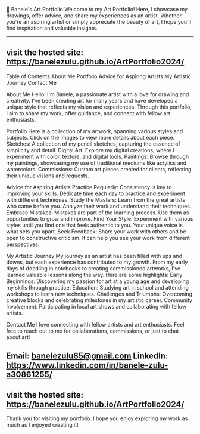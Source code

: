 🎨 Banele's Art Portfolio
Welcome to my Art Portfolio! Here, I showcase my drawings, offer advice, and share my experiences as an artist. Whether you're an aspiring artist or simply appreciate the beauty of art, 
I hope you'll find inspiration and valuable insights.

---------------------------
visit the hosted site: https://banelezulu.github.io/ArtPortfolio2024/
--------------------------
Table of Contents
About Me
Portfolio
Advice for Aspiring Artists
My Artistic Journey
Contact Me

About Me
Hello! I'm Banele, a passionate artist with a love for drawing and creativity. I've been creating art for many years and have developed a unique style that reflects my vision and experiences. 
Through this portfolio, I aim to share my work, offer guidance, and connect with fellow art enthusiasts.

Portfolio
Here is a collection of my artwork, spanning various styles and subjects. Click on the images to view more details about each piece:
Sketches: A collection of my pencil sketches, capturing the essence of simplicity and detail.
Digital Art: Explore my digital creations, where I experiment with color, texture, and digital tools.
Paintings: Browse through my paintings, showcasing my use of traditional mediums like acrylics and watercolors.
Commissions: Custom art pieces created for clients, reflecting their unique visions and requests.

Advice for Aspiring Artists
Practice Regularly: Consistency is key to improving your skills. Dedicate time each day to practice and experiment with different techniques.
Study the Masters: Learn from the great artists who came before you. Analyze their work and understand their techniques.
Embrace Mistakes: Mistakes are part of the learning process. Use them as opportunities to grow and improve.
Find Your Style: Experiment with various styles until you find one that feels authentic to you. Your unique voice is what sets you apart.
Seek Feedback: Share your work with others and be open to constructive criticism. It can help you see your work from different perspectives.

My Artistic Journey
My journey as an artist has been filled with ups and downs, but each experience has contributed to my growth. 
From my early days of doodling in notebooks to creating commissioned artworks, I've learned valuable lessons along the way. Here are some highlights:
Early Beginnings: Discovering my passion for art at a young age and developing my skills through practice.
Education: Studying art in school and attending workshops to learn new techniques.
Challenges and Triumphs: Overcoming creative blocks and celebrating milestones in my artistic career.
Community Involvement: Participating in local art shows and collaborating with fellow artists.

Contact Me
I love connecting with fellow artists and art enthusiasts. Feel free to reach out to me for collaborations, commissions, or just to chat about art!

Email: banelezulu85@gmail.com
LinkedIn: https://www.linkedin.com/in/banele-zulu-a30861255/
--------------------------------------------------------
visit the hosted site: https://banelezulu.github.io/ArtPortfolio2024/
-------------------------------------------------------
Thank you for visiting my portfolio. I hope you enjoy exploring my work as much as I enjoyed creating it!
